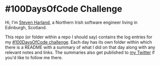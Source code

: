 # #100DaysOfCode Challenge

Hi, I'm [Steven Harland](http://stevenhar.land/), a Northern Irish software engineer living in Edinburgh, Scotland.

This repo (or folder within a repo I should say) contains the log entries for my [#100DaysOfCode challenge](http://www.100daysofcode.com/). Each day has its own folder within which there is a README with a summary of what I did on that day along with any relevant notes and links. The summaries also get published to [my Twitter](https://twitter.com/stvnhrlnd) if you'd like to follow me there.
